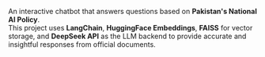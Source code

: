 
An interactive chatbot that answers questions based on **Pakistan's National AI Policy**.  
This project uses **LangChain**, **HuggingFace Embeddings**, **FAISS** for vector storage, and **DeepSeek API** as the LLM backend to provide accurate and insightful responses from official documents.
